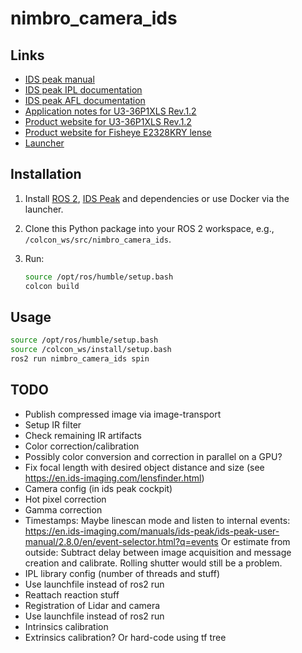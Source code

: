 # nimbro_camera_ids

## Links

- [IDS peak manual](https://en.ids-imaging.com/download-details/1009698.html?os=linux&version=&bus=64)
- [IDS peak IPL documentation](https://en.ids-imaging.com/manuals/ids-peak/ids-peak-ipl-documentation/2.9.0/en/index.html)
- [IDS peak AFL documentation](https://en.ids-imaging.com/manuals/ids-peak/ids-peak-afl-documentation/2.9.0/en/index.html)
- [Application notes for U3-36P1XLS Rev.1.2](https://www.1stvision.com/cameras/IDS/IDS-manuals/en/application-notes-u3-36px.html)
- [Product website for U3-36P1XLS Rev.1.2](https://en.ids-imaging.com/store/u3-36p1xls-rev-1-2.html)
- [Product website for Fisheye E2328KRY lense](https://en.ids-imaging.com/store/u3-36p1xls-rev-1-2.html)
- [Launcher](https://git.ais.uni-bonn.de/athome/nimbro_ids_launch)

## Installation

1. Install [ROS 2](https://docs.ros.org/en/humble/index.html), [IDS Peak](https://en.ids-imaging.com/files/downloads/ids-peak/readme/ids-peak-linux-readme-2.9.0_EN.html#first-start) and dependencies or use Docker via the launcher.

2. Clone this Python package into your ROS 2 workspace, e.g., `/colcon_ws/src/nimbro_camera_ids`.

3. Run:

    ```bash
    source /opt/ros/humble/setup.bash
    colcon build
    ```

## Usage

```bash
source /opt/ros/humble/setup.bash
source /colcon_ws/install/setup.bash
ros2 run nimbro_camera_ids spin
```

## TODO

- Publish compressed image via image-transport
- Setup IR filter
- Check remaining IR artifacts
- Color correction/calibration
- Possibly color conversion and correction in parallel on a GPU?
- Fix focal length with desired object distance and size (see https://en.ids-imaging.com/lensfinder.html)
- Camera config (in ids peak cockpit)
- Hot pixel correction
- Gamma correction
- Timestamps: Maybe linescan mode and listen to internal events: https://en.ids-imaging.com/manuals/ids-peak/ids-peak-user-manual/2.8.0/en/event-selector.html?q=events Or estimate from outside: Subtract delay between image acquisition and message creation and calibrate. Rolling shutter would still be a problem.
- IPL library config (number of threads and stuff)
- Use launchfile instead of ros2 run
- Reattach reaction stuff
- Registration of Lidar and camera
- Use launchfile instead of ros2 run
- Intrinsics calibration
- Extrinsics calibration? Or hard-code using tf tree
